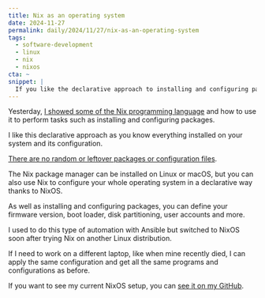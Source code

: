 ```yaml
---
title: Nix as an operating system
date: 2024-11-27
permalink: daily/2024/11/27/nix-as-an-operating-system
tags:
  - software-development
  - linux
  - nix
  - nixos
cta: ~
snippet: |
  If you like the declarative approach to installing and configuring packages with Nix, you do the same with your entire operating system with NixOS.
---
```


Yesterday, [I showed some of the Nix programming language][0] and how to use it to perform tasks such as installing and configuring packages.

I like this declarative approach as you know everything installed on your system and its configuration.

[There are no random or leftover packages or configuration files][1].

The Nix package manager can be installed on Linux or macOS, but you can also use Nix to configure your whole operating system in a declarative way thanks to NixOS.

As well as installing and configuring packages, you can define your firmware version, boot loader, disk partitioning, user accounts and more.

I used to do this type of automation with Ansible but switched to NixOS soon after trying Nix on another Linux distribution.

If I need to work on a different laptop, like when mine recently died, I can apply the same configuration and get all the same programs and configurations as before.

If you want to see my current NixOS setup, you can [see it on my GitHub][2].

[0]: {{site.url}}/daily/2024/11/26/the-nix-language
[1]: {{site.url}}/daily/2024/11/23/no-more-random-packages
[2]: https://github.com/opdavies/dotfiles
